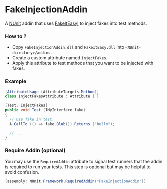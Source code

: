 FakeInjectionAddin
==================

A [NUnit][nunit] addin that uses [FakeItEasy!][fake-it-easy] to inject fakes into test methods.


### How to ?
* Copy `FakeInjectionAddin.dll` and `FakeItEasy.dll` into `<NUnit-directory>/addins`.
* Create a custom attribute named `InjectFakes`.
* Apply this attribute to test methods that you want to be injected with fakes.


### Example

```c#
[AttributeUsage (AttributeTargets.Method)]
class InjectFakesAttribute : Attribute { }
```

```c#
[Test, InjectFakes]
public void Test (IMyInterface fake)
{
  // Use fake in test.
  A.CallTo (() => fake.Blub()).Returns ("hello");

  // ...
}
```


### Require Addin (optional)

You may use the `RequiredAddin` attribute to signal test runners that the addin is required to run your tests.
This step is optional but may be helpful to avoid confusion.

```c#
[assembly: NUnit.Framework.RequiredAddin("FakeInjectionAddin")]
```

[nunit]:        http://www.nunit.org
[fake-it-easy]: https://github.com/FakeItEasy/FakeItEasy
